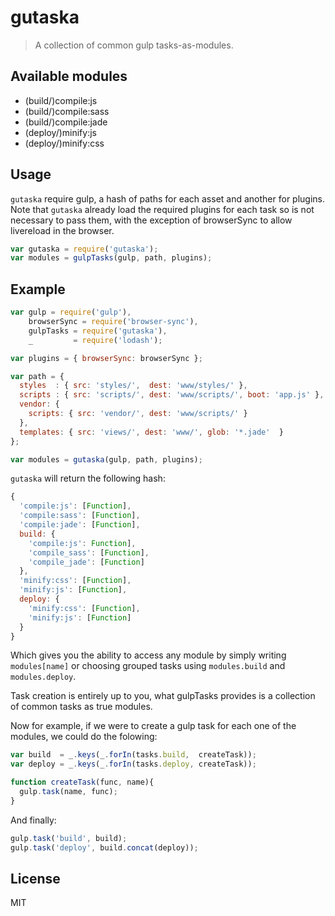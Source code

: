 # gutaska

> A collection of common gulp tasks-as-modules.

## Available modules

 - (build/)compile:js
 - (build/)compile:sass
 - (build/)compile:jade
 - (deploy/)minify:js
 - (deploy/)minify:css

## Usage

`gutaska` require gulp, a hash of paths for each asset and another for plugins. Note that `gutaska` already load the required plugins for each task so is not necessary to pass them, with the exception of browserSync to allow livereload in the browser.

```js
var gutaska = require('gutaska');
var modules = gulpTasks(gulp, path, plugins); 
```

## Example

```js
var gulp = require('gulp'),
    browserSync = require('browser-sync'),
    gulpTasks = require('gutaska'),
    _         = require('lodash');

var plugins = { browserSync: browserSync };

var path = {
  styles  : { src: 'styles/',  dest: 'www/styles/' },
  scripts : { src: 'scripts/', dest: 'www/scripts/', boot: 'app.js' },
  vendor: {
    scripts: { src: 'vendor/', dest: 'www/scripts/' }
  },
  templates: { src: 'views/', dest: 'www/', glob: '*.jade'  }
};

var modules = gutaska(gulp, path, plugins);
```

`gutaska` will return the following hash:

```js
{
  'compile:js': [Function],
  'compile:sass': [Function],
  'compile:jade': [Function],
  build: {
    'compile:js': Function],
    'compile_sass': [Function],
    'compile_jade': [Function]
  },
  'minify:css': [Function],
  'minify:js': [Function],
  deploy: {
    'minify:css': [Function],
    'minify:js': [Function]
  }
}
```

Which gives you the ability to access any module by simply writing
`modules[name]` or choosing grouped tasks using `modules.build` and
`modules.deploy`. 

Task creation is entirely up to you, what gulpTasks provides is a
collection of common tasks as true modules.

Now for example, if we were to create a gulp task for each one of the
modules, we could do the folowing:

```js
var build  = _.keys(_.forIn(tasks.build,  createTask));
var deploy = _.keys(_.forIn(tasks.deploy, createTask));

function createTask(func, name){
  gulp.task(name, func);
}
```

And finally:

```js
gulp.task('build', build);
gulp.task('deploy', build.concat(deploy));
```

## License

MIT
